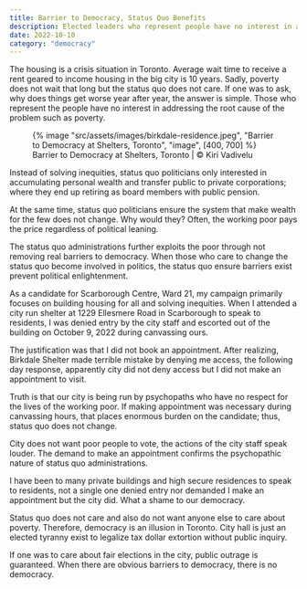 ```yaml
---
title: Barrier to Democracy, Status Quo Benefits
description: Elected leaders who represent people have no interest in addressing the root cause of the problem such as poverty
date: 2022-10-10
category: "democracy"
---
```


The housing is a crisis situation in Toronto. Average wait time to receive a rent geared to income housing in the big city is 10 years. Sadly, poverty does not wait that long but the status quo does not care. If one was to ask, why does things get worse year after year, the answer is simple. Those who represent the people have no interest in addressing the root cause of the problem such as poverty.

<!-- excerpt -->

<figure>
{% image "src/assets/images/birkdale-residence.jpeg", "Barrier to Democracy at Shelters, Toronto", "image", [400, 700] %}
<figcaption>Barrier to Democracy at Shelters, Toronto | © Kiri Vadivelu</figcaption>
</figure>

Instead of solving inequities, status quo politicians only interested in accumulating personal wealth and transfer public to private corporations; where they end up retiring as board members with public pension.

At the same time, status quo politicians ensure the system that make wealth for the few does not change. Why would they? Often, the working poor pays the price regardless of political leaning.

The status quo administrations further exploits the poor through not removing real barriers to democracy. When those who care to change the status quo become involved in politics, the status quo ensure barriers exist prevent political enlightenment.

As a candidate for Scarborough Centre, Ward 21, my campaign primarily focuses on building housing for all and solving inequities. When I attended a city run shelter at 1229 Ellesmere Road in Scarborough to speak to residents, I was denied entry by the city staff and escorted out of the building on October 9, 2022 during canvassing ours.

The justification was that I did not book an appointment. After realizing, Birkdale Shelter made terrible mistake by denying me access, the following day response, apparently city did not deny access but I did not make an appointment to visit.

Truth is that our city is being run by psychopaths who have no respect for the lives of the working poor. If making appointment was necessary during canvassing hours, that places enormous burden on the candidate; thus, status quo does not change.

City does not want poor people to vote, the actions of the city staff speak louder. The demand to make an appointment confirms the psychopathic nature of status quo administrations.

I have been to many private buildings and high secure residences to speak to residents, not a single one denied entry nor demanded I make an appointment but the city did. What a shame to our democracy.

Status quo does not care and also do not want anyone else to care about poverty. Therefore, democracy is an illusion in Toronto. City hall is just an elected tyranny exist to legalize tax dollar extortion without public inquiry.

If one was to care about fair elections in the city, public outrage is guaranteed. When there are obvious barriers to democracy, there is no democracy.

